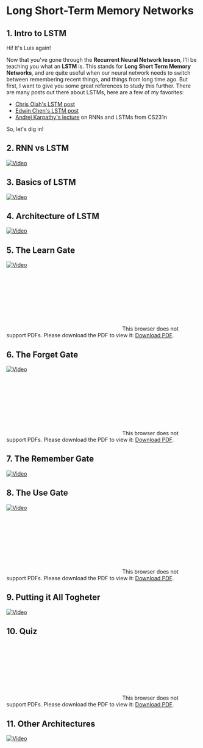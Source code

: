 # Long Short-Term Memory Networks

## 1. Intro to LSTM

Hi! It's Luis again!

Now that you've gone through the **Recurrent Neural Network lesson**, I'll be teaching you what an **LSTM** is. This stands for 
**Long Short Term Memory Networks**, and are quite useful when our neural network needs to switch between remembering 
recent things, and things from long time ago. But first, I want to give you some great references to study this further. 
There are many posts out there about LSTMs, here are a few of my favorites:

 * [Chris Olah's LSTM post](http://colah.github.io/posts/2015-08-Understanding-LSTMs/)
 * [Edwin Chen's LSTM post](http://blog.echen.me/2017/05/30/exploring-lstms/)
 * [Andrej Karpathy's lecture](https://www.youtube.com/watch?v=iX5V1WpxxkY) on RNNs and LSTMs from CS231n

So, let's dig in!

## 2. RNN vs LSTM

[![Video](readme/video1.png)](http://scrier.myqnapcloud.com:8080/share.cgi?ssid=0MZqBkd&ep=&path=%2FDeep.Learning%2F4.Recurrent-Networks%2F2.Long-Short-Term-Memory-Networks%2Freadme&filename=1_-_RNN_Vs_LSTM.mp4&fid=0MZqBkd&open=normal)

## 3. Basics of LSTM

[![Video](readme/video2.png)](http://scrier.myqnapcloud.com:8080/share.cgi?ssid=0MZqBkd&ep=&path=%2FDeep.Learning%2F4.Recurrent-Networks%2F2.Long-Short-Term-Memory-Networks%2Freadme&filename=2_-_LSTM_Basics.mp4&fid=0MZqBkd&open=normal)

## 4. Architecture of LSTM

[![Video](readme/video3.png)](http://scrier.myqnapcloud.com:8080/share.cgi?ssid=0MZqBkd&ep=&path=%2FDeep.Learning%2F4.Recurrent-Networks%2F2.Long-Short-Term-Memory-Networks%2Freadme&filename=3_-_LSTM_Architecture.mp4&fid=0MZqBkd&open=normal)

## 5. The Learn Gate

[![Video](readme/video4.png)](http://scrier.myqnapcloud.com:8080/share.cgi?ssid=0MZqBkd&ep=&path=%2FDeep.Learning%2F4.Recurrent-Networks%2F2.Long-Short-Term-Memory-Networks%2Freadme&filename=4_-_Learn_Gate.mp4&fid=0MZqBkd&open=normal)

<object data="http://scrier.myqnapcloud.com:8080/share.cgi/part4-2-5.pdf?ssid=0MZqBkd&fid=0MZqBkd&path=%2FDeep.Learning%2F4.Recurrent-Networks%2F2.Long-Short-Term-Memory-Networks%2Freadme&filename=part4-2-5.pdf&openfolder=normal&ep=" type="application/pdf" width="700px" height="700px">
    <embed src="http://scrier.myqnapcloud.com:8080/share.cgi/part4-2-5.pdf?ssid=0MZqBkd&fid=0MZqBkd&path=%2FDeep.Learning%2F4.Recurrent-Networks%2F2.Long-Short-Term-Memory-Networks%2Freadme&filename=part4-2-5.pdf&openfolder=normal&ep=">
        This browser does not support PDFs. Please download the PDF to view it: <a href="http://scrier.myqnapcloud.com:8080/share.cgi/part4-2-5.pdf?ssid=0MZqBkd&fid=0MZqBkd&path=%2FDeep.Learning%2F4.Recurrent-Networks%2F2.Long-Short-Term-Memory-Networks%2Freadme&filename=part4-2-5.pdf&openfolder=normal&ep=">Download PDF</a>.</p>
    </embed>
</object>

## 6. The Forget Gate

[![Video](readme/video5.png)](http://scrier.myqnapcloud.com:8080/share.cgi?ssid=0MZqBkd&ep=&path=%2FDeep.Learning%2F4.Recurrent-Networks%2F2.Long-Short-Term-Memory-Networks%2Freadme&filename=5_-_Forget_Gate.mp4&fid=0MZqBkd&open=normal)

<object data="http://scrier.myqnapcloud.com:8080/share.cgi/part4-2-6.pdf?ssid=0MZqBkd&fid=0MZqBkd&path=%2FDeep.Learning%2F4.Recurrent-Networks%2F2.Long-Short-Term-Memory-Networks%2Freadme&filename=part4-2-6.pdf&openfolder=normal&ep=" type="application/pdf" width="700px" height="700px">
    <embed src="http://scrier.myqnapcloud.com:8080/share.cgi/part4-2-6.pdf?ssid=0MZqBkd&fid=0MZqBkd&path=%2FDeep.Learning%2F4.Recurrent-Networks%2F2.Long-Short-Term-Memory-Networks%2Freadme&filename=part4-2-6.pdf&openfolder=normal&ep=">
        This browser does not support PDFs. Please download the PDF to view it: <a href="http://scrier.myqnapcloud.com:8080/share.cgi/part4-2-6.pdf?ssid=0MZqBkd&fid=0MZqBkd&path=%2FDeep.Learning%2F4.Recurrent-Networks%2F2.Long-Short-Term-Memory-Networks%2Freadme&filename=part4-2-6.pdf&openfolder=normal&ep=">Download PDF</a>.</p>
    </embed>
</object>

## 7. The Remember Gate

[![Video](readme/video6.png)](http://scrier.myqnapcloud.com:8080/share.cgi?ssid=0MZqBkd&ep=&path=%2FDeep.Learning%2F4.Recurrent-Networks%2F2.Long-Short-Term-Memory-Networks%2Freadme&filename=6_-_Remember_Gate.mp4&fid=0MZqBkd&open=normal)

## 8. The Use Gate

[![Video](readme/video7.png)](http://scrier.myqnapcloud.com:8080/share.cgi?ssid=0MZqBkd&ep=&path=%2FDeep.Learning%2F4.Recurrent-Networks%2F2.Long-Short-Term-Memory-Networks%2Freadme&filename=7_-_LSTM_7_Use_Gate.mp4&fid=0MZqBkd&open=normal)

<object data="http://scrier.myqnapcloud.com:8080/share.cgi/part4-2-8.pdf?ssid=0MZqBkd&fid=0MZqBkd&path=%2FDeep.Learning%2F4.Recurrent-Networks%2F2.Long-Short-Term-Memory-Networks%2Freadme&filename=part4-2-8.pdf&openfolder=normal&ep=" type="application/pdf" width="700px" height="700px">
    <embed src="http://scrier.myqnapcloud.com:8080/share.cgi/part4-2-8.pdf?ssid=0MZqBkd&fid=0MZqBkd&path=%2FDeep.Learning%2F4.Recurrent-Networks%2F2.Long-Short-Term-Memory-Networks%2Freadme&filename=part4-2-8.pdf&openfolder=normal&ep=">
        This browser does not support PDFs. Please download the PDF to view it: <a href="http://scrier.myqnapcloud.com:8080/share.cgi/part4-2-8.pdf?ssid=0MZqBkd&fid=0MZqBkd&path=%2FDeep.Learning%2F4.Recurrent-Networks%2F2.Long-Short-Term-Memory-Networks%2Freadme&filename=part4-2-8.pdf&openfolder=normal&ep=">Download PDF</a>.</p>
    </embed>
</object>

## 9. Putting it All Togheter

[![Video](readme/video8.png)](http://scrier.myqnapcloud.com:8080/share.cgi?ssid=0MZqBkd&ep=&path=%2FDeep.Learning%2F4.Recurrent-Networks%2F2.Long-Short-Term-Memory-Networks%2Freadme&filename=8_-_Putting_It_All_Together.mp4&fid=0MZqBkd&open=normal)

## 10. Quiz

<object data="http://scrier.myqnapcloud.com:8080/share.cgi/part4-2-10.pdf?ssid=0MZqBkd&fid=0MZqBkd&path=%2FDeep.Learning%2F4.Recurrent-Networks%2F2.Long-Short-Term-Memory-Networks%2Freadme&filename=part4-2-10.pdf&openfolder=normal&ep=" type="application/pdf" width="700px" height="700px">
    <embed src="http://scrier.myqnapcloud.com:8080/share.cgi/part4-2-10.pdf?ssid=0MZqBkd&fid=0MZqBkd&path=%2FDeep.Learning%2F4.Recurrent-Networks%2F2.Long-Short-Term-Memory-Networks%2Freadme&filename=part4-2-10.pdf&openfolder=normal&ep=">
        This browser does not support PDFs. Please download the PDF to view it: <a href="http://scrier.myqnapcloud.com:8080/share.cgi/part4-2-10.pdf?ssid=0MZqBkd&fid=0MZqBkd&path=%2FDeep.Learning%2F4.Recurrent-Networks%2F2.Long-Short-Term-Memory-Networks%2Freadme&filename=part4-2-10.pdf&openfolder=normal&ep=">Download PDF</a>.</p>
    </embed>
</object>

## 11. Other Architectures

[![Video](readme/video9.png)](http://scrier.myqnapcloud.com:8080/share.cgi?ssid=0MZqBkd&ep=&path=%2FDeep.Learning%2F4.Recurrent-Networks%2F2.Long-Short-Term-Memory-Networks%2Freadme&filename=9_-_Other_Architectures.mp4&fid=0MZqBkd&open=normal)

